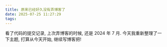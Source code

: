 ```yaml
---
title: 原来已经好久没有弄博客了
date: 2025-07-25 11:27:29
tags:
---
```


 看了代码的提交记录, 上次弄博客的时候, 还是 2024 年 7 月. 今天我重新整理了一下主题, 打算从今天开始, 继续写博客把!